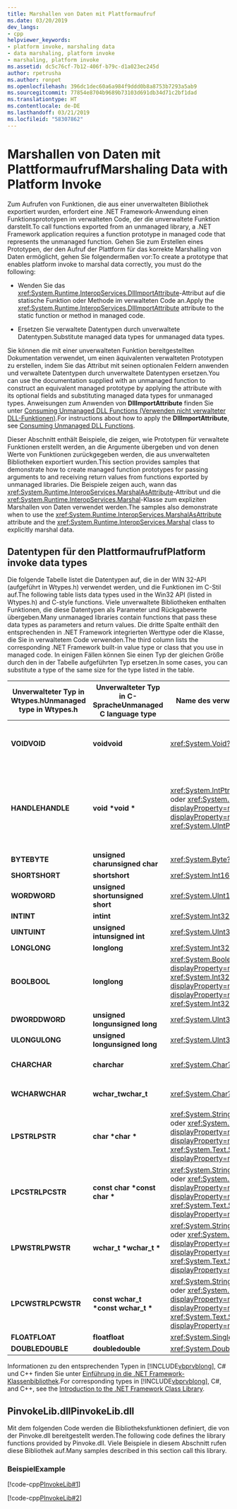 ```yaml
---
title: Marshallen von Daten mit Plattformaufruf
ms.date: 03/20/2019
dev_langs:
- cpp
helpviewer_keywords:
- platform invoke, marshaling data
- data marshaling, platform invoke
- marshaling, platform invoke
ms.assetid: dc5c76cf-7b12-406f-b79c-d1a023ec245d
author: rpetrusha
ms.author: ronpet
ms.openlocfilehash: 396dc1dec60a6a984f9ddd0b8a8753b7293a5ab9
ms.sourcegitcommit: 77854e8704b9689b73103d691db34d71c2bf1dad
ms.translationtype: HT
ms.contentlocale: de-DE
ms.lasthandoff: 03/21/2019
ms.locfileid: "58307862"
---
```

# <a name="marshaling-data-with-platform-invoke"></a><span data-ttu-id="9c1e4-102">Marshallen von Daten mit Plattformaufruf</span><span class="sxs-lookup"><span data-stu-id="9c1e4-102">Marshaling Data with Platform Invoke</span></span>

<span data-ttu-id="9c1e4-103">Zum Aufrufen von Funktionen, die aus einer unverwalteten Bibliothek exportiert wurden, erfordert eine .NET Framework-Anwendung einen Funktionsprototypen im verwalteten Code, der die unverwaltete Funktion darstellt.</span><span class="sxs-lookup"><span data-stu-id="9c1e4-103">To call functions exported from an unmanaged library, a .NET Framework application requires a function prototype in managed code that represents the unmanaged function.</span></span> <span data-ttu-id="9c1e4-104">Gehen Sie zum Erstellen eines Prototypen, der den Aufruf der Plattform für das korrekte Marshalling von Daten ermöglicht, gehen Sie folgendermaßen vor:</span><span class="sxs-lookup"><span data-stu-id="9c1e4-104">To create a prototype that enables platform invoke to marshal data correctly, you must do the following:</span></span>

- <span data-ttu-id="9c1e4-105">Wenden Sie das <xref:System.Runtime.InteropServices.DllImportAttribute>-Attribut auf die statische Funktion oder Methode im verwalteten Code an.</span><span class="sxs-lookup"><span data-stu-id="9c1e4-105">Apply the <xref:System.Runtime.InteropServices.DllImportAttribute> attribute to the static function or method in managed code.</span></span>

- <span data-ttu-id="9c1e4-106">Ersetzen Sie verwaltete Datentypen durch unverwaltete Datentypen.</span><span class="sxs-lookup"><span data-stu-id="9c1e4-106">Substitute managed data types for unmanaged data types.</span></span>

<span data-ttu-id="9c1e4-107">Sie können die mit einer unverwalteten Funktion bereitgestellten Dokumentation verwendet, um einen äquivalenten verwalteten Prototypen zu erstellen, indem Sie das Attribut mit seinen optionalen Feldern anwenden und verwaltete Datentypen durch unverwaltete Datentypen ersetzen.</span><span class="sxs-lookup"><span data-stu-id="9c1e4-107">You can use the documentation supplied with an unmanaged function to construct an equivalent managed prototype by applying the attribute with its optional fields and substituting managed data types for unmanaged types.</span></span> <span data-ttu-id="9c1e4-108">Anweisungen zum Anwenden von **DllImportAttribute** finden Sie unter [Consuming Unmanaged DLL Functions (Verwenden nicht verwalteter DLL-Funktionen)](../../../docs/framework/interop/consuming-unmanaged-dll-functions.md).</span><span class="sxs-lookup"><span data-stu-id="9c1e4-108">For instructions about how to apply the **DllImportAttribute**, see [Consuming Unmanaged DLL Functions](../../../docs/framework/interop/consuming-unmanaged-dll-functions.md).</span></span>

<span data-ttu-id="9c1e4-109">Dieser Abschnitt enthält Beispiele, die zeigen, wie Prototypen für verwaltete Funktionen erstellt werden, an die Argumente übergeben und von denen Werte von Funktionen zurückgegeben werden, die aus unverwalteten Bibliotheken exportiert wurden.</span><span class="sxs-lookup"><span data-stu-id="9c1e4-109">This section provides samples that demonstrate how to create managed function prototypes for passing arguments to and receiving return values from functions exported by unmanaged libraries.</span></span> <span data-ttu-id="9c1e4-110">Die Beispiele zeigen auch, wann das <xref:System.Runtime.InteropServices.MarshalAsAttribute>-Attribut und die <xref:System.Runtime.InteropServices.Marshal>-Klasse zum expliziten Marshallen von Daten verwendet werden.</span><span class="sxs-lookup"><span data-stu-id="9c1e4-110">The samples also demonstrate when to use the <xref:System.Runtime.InteropServices.MarshalAsAttribute> attribute and the <xref:System.Runtime.InteropServices.Marshal> class to explicitly marshal data.</span></span>

## <a name="platform-invoke-data-types"></a><span data-ttu-id="9c1e4-111">Datentypen für den Plattformaufruf</span><span class="sxs-lookup"><span data-stu-id="9c1e4-111">Platform invoke data types</span></span>

<span data-ttu-id="9c1e4-112">Die folgende Tabelle listet die Datentypen auf, die in der WIN 32-API (aufgeführt in Wtypes.h) verwendet werden, und die Funktionen im C-Stil auf.</span><span class="sxs-lookup"><span data-stu-id="9c1e4-112">The following table lists data types used in the Win32 API (listed in Wtypes.h) and C-style functions.</span></span> <span data-ttu-id="9c1e4-113">Viele unverwaltete Bibliotheken enthalten Funktionen, die diese Datentypen als Parameter und Rückgabewerte übergeben.</span><span class="sxs-lookup"><span data-stu-id="9c1e4-113">Many unmanaged libraries contain functions that pass these data types as parameters and return values.</span></span> <span data-ttu-id="9c1e4-114">Die dritte Spalte enthält den entsprechenden in .NET Framework integrierten Werttype oder die Klasse, die Sie in verwaltetem Code verwenden.</span><span class="sxs-lookup"><span data-stu-id="9c1e4-114">The third column lists the corresponding .NET Framework built-in value type or class that you use in managed code.</span></span> <span data-ttu-id="9c1e4-115">In einigen Fällen können Sie einen Typ der gleichen Größe durch den in der Tabelle aufgeführten Typ ersetzen.</span><span class="sxs-lookup"><span data-stu-id="9c1e4-115">In some cases, you can substitute a type of the same size for the type listed in the table.</span></span>

|<span data-ttu-id="9c1e4-116">Unverwalteter Typ in Wtypes.h</span><span class="sxs-lookup"><span data-stu-id="9c1e4-116">Unmanaged type in Wtypes.h</span></span>|<span data-ttu-id="9c1e4-117">Unverwalteter Typ in C-Sprache</span><span class="sxs-lookup"><span data-stu-id="9c1e4-117">Unmanaged C language type</span></span>|<span data-ttu-id="9c1e4-118">Name des verwalteten Typs</span><span class="sxs-lookup"><span data-stu-id="9c1e4-118">Managed type name</span></span>|<span data-ttu-id="9c1e4-119">Beschreibung</span><span class="sxs-lookup"><span data-stu-id="9c1e4-119">Description</span></span>|
|--------------------------------|-------------------------------|------------------------|-----------------|
|<span data-ttu-id="9c1e4-120">**VOID**</span><span class="sxs-lookup"><span data-stu-id="9c1e4-120">**VOID**</span></span>|<span data-ttu-id="9c1e4-121">**void**</span><span class="sxs-lookup"><span data-stu-id="9c1e4-121">**void**</span></span>|<xref:System.Void?displayProperty=nameWithType>|<span data-ttu-id="9c1e4-122">Auf eine Funktion angewendet, die keinen Wert zurückgibt</span><span class="sxs-lookup"><span data-stu-id="9c1e4-122">Applied to a function that does not return a value.</span></span>|
|<span data-ttu-id="9c1e4-123">**HANDLE**</span><span class="sxs-lookup"><span data-stu-id="9c1e4-123">**HANDLE**</span></span>|<span data-ttu-id="9c1e4-124">**void \***</span><span class="sxs-lookup"><span data-stu-id="9c1e4-124">**void \***</span></span>|<span data-ttu-id="9c1e4-125"><xref:System.IntPtr?displayProperty=nameWithType> oder <xref:System.UIntPtr?displayProperty=nameWithType></span><span class="sxs-lookup"><span data-stu-id="9c1e4-125"><xref:System.IntPtr?displayProperty=nameWithType> or <xref:System.UIntPtr?displayProperty=nameWithType></span></span>|<span data-ttu-id="9c1e4-126">32 Bit unter 32-Bit-Windows-Betriebssystemen, 64 Bit unter 64-Bit-Windows-Betriebssystemen.</span><span class="sxs-lookup"><span data-stu-id="9c1e4-126">32 bits on 32-bit Windows operating systems, 64 bits on 64-bit Windows operating systems.</span></span>|
|<span data-ttu-id="9c1e4-127">**BYTE**</span><span class="sxs-lookup"><span data-stu-id="9c1e4-127">**BYTE**</span></span>|<span data-ttu-id="9c1e4-128">**unsigned char**</span><span class="sxs-lookup"><span data-stu-id="9c1e4-128">**unsigned char**</span></span>|<xref:System.Byte?displayProperty=nameWithType>|<span data-ttu-id="9c1e4-129">8 Bit</span><span class="sxs-lookup"><span data-stu-id="9c1e4-129">8 bits</span></span>|
|<span data-ttu-id="9c1e4-130">**SHORT**</span><span class="sxs-lookup"><span data-stu-id="9c1e4-130">**SHORT**</span></span>|<span data-ttu-id="9c1e4-131">**short**</span><span class="sxs-lookup"><span data-stu-id="9c1e4-131">**short**</span></span>|<xref:System.Int16?displayProperty=nameWithType>|<span data-ttu-id="9c1e4-132">16 Bit</span><span class="sxs-lookup"><span data-stu-id="9c1e4-132">16 bits</span></span>|
|<span data-ttu-id="9c1e4-133">**WORD**</span><span class="sxs-lookup"><span data-stu-id="9c1e4-133">**WORD**</span></span>|<span data-ttu-id="9c1e4-134">**unsigned short**</span><span class="sxs-lookup"><span data-stu-id="9c1e4-134">**unsigned short**</span></span>|<xref:System.UInt16?displayProperty=nameWithType>|<span data-ttu-id="9c1e4-135">16 Bit</span><span class="sxs-lookup"><span data-stu-id="9c1e4-135">16 bits</span></span>|
|<span data-ttu-id="9c1e4-136">**INT**</span><span class="sxs-lookup"><span data-stu-id="9c1e4-136">**INT**</span></span>|<span data-ttu-id="9c1e4-137">**int**</span><span class="sxs-lookup"><span data-stu-id="9c1e4-137">**int**</span></span>|<xref:System.Int32?displayProperty=nameWithType>|<span data-ttu-id="9c1e4-138">32 Bit</span><span class="sxs-lookup"><span data-stu-id="9c1e4-138">32 bits</span></span>|
|<span data-ttu-id="9c1e4-139">**UINT**</span><span class="sxs-lookup"><span data-stu-id="9c1e4-139">**UINT**</span></span>|<span data-ttu-id="9c1e4-140">**unsigned int**</span><span class="sxs-lookup"><span data-stu-id="9c1e4-140">**unsigned int**</span></span>|<xref:System.UInt32?displayProperty=nameWithType>|<span data-ttu-id="9c1e4-141">32 Bit</span><span class="sxs-lookup"><span data-stu-id="9c1e4-141">32 bits</span></span>|
|<span data-ttu-id="9c1e4-142">**LONG**</span><span class="sxs-lookup"><span data-stu-id="9c1e4-142">**LONG**</span></span>|<span data-ttu-id="9c1e4-143">**long**</span><span class="sxs-lookup"><span data-stu-id="9c1e4-143">**long**</span></span>|<xref:System.Int32?displayProperty=nameWithType>|<span data-ttu-id="9c1e4-144">32 Bit</span><span class="sxs-lookup"><span data-stu-id="9c1e4-144">32 bits</span></span>|
|<span data-ttu-id="9c1e4-145">**BOOL**</span><span class="sxs-lookup"><span data-stu-id="9c1e4-145">**BOOL**</span></span>|<span data-ttu-id="9c1e4-146">**long**</span><span class="sxs-lookup"><span data-stu-id="9c1e4-146">**long**</span></span>|<span data-ttu-id="9c1e4-147"><xref:System.Boolean?displayProperty=nameWithType> oder <xref:System.Int32?displayProperty=nameWithType></span><span class="sxs-lookup"><span data-stu-id="9c1e4-147"><xref:System.Boolean?displayProperty=nameWithType> or <xref:System.Int32?displayProperty=nameWithType></span></span>|<span data-ttu-id="9c1e4-148">32 Bit</span><span class="sxs-lookup"><span data-stu-id="9c1e4-148">32 bits</span></span>|
|<span data-ttu-id="9c1e4-149">**DWORD**</span><span class="sxs-lookup"><span data-stu-id="9c1e4-149">**DWORD**</span></span>|<span data-ttu-id="9c1e4-150">**unsigned long**</span><span class="sxs-lookup"><span data-stu-id="9c1e4-150">**unsigned long**</span></span>|<xref:System.UInt32?displayProperty=nameWithType>|<span data-ttu-id="9c1e4-151">32 Bit</span><span class="sxs-lookup"><span data-stu-id="9c1e4-151">32 bits</span></span>|
|<span data-ttu-id="9c1e4-152">**ULONG**</span><span class="sxs-lookup"><span data-stu-id="9c1e4-152">**ULONG**</span></span>|<span data-ttu-id="9c1e4-153">**unsigned long**</span><span class="sxs-lookup"><span data-stu-id="9c1e4-153">**unsigned long**</span></span>|<xref:System.UInt32?displayProperty=nameWithType>|<span data-ttu-id="9c1e4-154">32 Bit</span><span class="sxs-lookup"><span data-stu-id="9c1e4-154">32 bits</span></span>|
|<span data-ttu-id="9c1e4-155">**CHAR**</span><span class="sxs-lookup"><span data-stu-id="9c1e4-155">**CHAR**</span></span>|<span data-ttu-id="9c1e4-156">**char**</span><span class="sxs-lookup"><span data-stu-id="9c1e4-156">**char**</span></span>|<xref:System.Char?displayProperty=nameWithType>|<span data-ttu-id="9c1e4-157">Mit ANSI ergänzen.</span><span class="sxs-lookup"><span data-stu-id="9c1e4-157">Decorate with ANSI.</span></span>|
|<span data-ttu-id="9c1e4-158">**WCHAR**</span><span class="sxs-lookup"><span data-stu-id="9c1e4-158">**WCHAR**</span></span>|<span data-ttu-id="9c1e4-159">**wchar_t**</span><span class="sxs-lookup"><span data-stu-id="9c1e4-159">**wchar_t**</span></span>|<xref:System.Char?displayProperty=nameWithType>|<span data-ttu-id="9c1e4-160">Mit Unicode ergänzen.</span><span class="sxs-lookup"><span data-stu-id="9c1e4-160">Decorate with Unicode.</span></span>|
|<span data-ttu-id="9c1e4-161">**LPSTR**</span><span class="sxs-lookup"><span data-stu-id="9c1e4-161">**LPSTR**</span></span>|<span data-ttu-id="9c1e4-162">**char &ast;**</span><span class="sxs-lookup"><span data-stu-id="9c1e4-162">**char &ast;**</span></span>|<span data-ttu-id="9c1e4-163"><xref:System.String?displayProperty=nameWithType> oder <xref:System.Text.StringBuilder?displayProperty=nameWithType></span><span class="sxs-lookup"><span data-stu-id="9c1e4-163"><xref:System.String?displayProperty=nameWithType> or <xref:System.Text.StringBuilder?displayProperty=nameWithType></span></span>|<span data-ttu-id="9c1e4-164">Mit ANSI ergänzen.</span><span class="sxs-lookup"><span data-stu-id="9c1e4-164">Decorate with ANSI.</span></span>|
|<span data-ttu-id="9c1e4-165">**LPCSTR**</span><span class="sxs-lookup"><span data-stu-id="9c1e4-165">**LPCSTR**</span></span>|<span data-ttu-id="9c1e4-166">**const char &ast;**</span><span class="sxs-lookup"><span data-stu-id="9c1e4-166">**const char &ast;**</span></span>|<span data-ttu-id="9c1e4-167"><xref:System.String?displayProperty=nameWithType> oder <xref:System.Text.StringBuilder?displayProperty=nameWithType></span><span class="sxs-lookup"><span data-stu-id="9c1e4-167"><xref:System.String?displayProperty=nameWithType> or <xref:System.Text.StringBuilder?displayProperty=nameWithType></span></span>|<span data-ttu-id="9c1e4-168">Mit ANSI ergänzen.</span><span class="sxs-lookup"><span data-stu-id="9c1e4-168">Decorate with ANSI.</span></span>|
|<span data-ttu-id="9c1e4-169">**LPWSTR**</span><span class="sxs-lookup"><span data-stu-id="9c1e4-169">**LPWSTR**</span></span>|<span data-ttu-id="9c1e4-170">**wchar_t &ast;**</span><span class="sxs-lookup"><span data-stu-id="9c1e4-170">**wchar_t &ast;**</span></span>|<span data-ttu-id="9c1e4-171"><xref:System.String?displayProperty=nameWithType> oder <xref:System.Text.StringBuilder?displayProperty=nameWithType></span><span class="sxs-lookup"><span data-stu-id="9c1e4-171"><xref:System.String?displayProperty=nameWithType> or <xref:System.Text.StringBuilder?displayProperty=nameWithType></span></span>|<span data-ttu-id="9c1e4-172">Mit Unicode ergänzen.</span><span class="sxs-lookup"><span data-stu-id="9c1e4-172">Decorate with Unicode.</span></span>|
|<span data-ttu-id="9c1e4-173">**LPCWSTR**</span><span class="sxs-lookup"><span data-stu-id="9c1e4-173">**LPCWSTR**</span></span>|<span data-ttu-id="9c1e4-174">**const wchar_t &ast;**</span><span class="sxs-lookup"><span data-stu-id="9c1e4-174">**const wchar_t &ast;**</span></span>|<span data-ttu-id="9c1e4-175"><xref:System.String?displayProperty=nameWithType> oder <xref:System.Text.StringBuilder?displayProperty=nameWithType></span><span class="sxs-lookup"><span data-stu-id="9c1e4-175"><xref:System.String?displayProperty=nameWithType> or <xref:System.Text.StringBuilder?displayProperty=nameWithType></span></span>|<span data-ttu-id="9c1e4-176">Mit Unicode ergänzen.</span><span class="sxs-lookup"><span data-stu-id="9c1e4-176">Decorate with Unicode.</span></span>|
|<span data-ttu-id="9c1e4-177">**FLOAT**</span><span class="sxs-lookup"><span data-stu-id="9c1e4-177">**FLOAT**</span></span>|<span data-ttu-id="9c1e4-178">**float**</span><span class="sxs-lookup"><span data-stu-id="9c1e4-178">**float**</span></span>|<xref:System.Single?displayProperty=nameWithType>|<span data-ttu-id="9c1e4-179">32 Bit</span><span class="sxs-lookup"><span data-stu-id="9c1e4-179">32 bits</span></span>|
|<span data-ttu-id="9c1e4-180">**DOUBLE**</span><span class="sxs-lookup"><span data-stu-id="9c1e4-180">**DOUBLE**</span></span>|<span data-ttu-id="9c1e4-181">**double**</span><span class="sxs-lookup"><span data-stu-id="9c1e4-181">**double**</span></span>|<xref:System.Double?displayProperty=nameWithType>|<span data-ttu-id="9c1e4-182">64 Bit</span><span class="sxs-lookup"><span data-stu-id="9c1e4-182">64 bits</span></span>|

<span data-ttu-id="9c1e4-183">Informationen zu den entsprechenden Typen in [!INCLUDE[vbprvblong](../../../includes/vbprvblong-md.md)], C# und C++ finden Sie unter [Einführung in die .NET Framework-Klassenbibliothek](../../../docs/standard/class-library-overview.md).</span><span class="sxs-lookup"><span data-stu-id="9c1e4-183">For corresponding types in [!INCLUDE[vbprvblong](../../../includes/vbprvblong-md.md)], C#, and C++, see the [Introduction to the .NET Framework Class Library](../../../docs/standard/class-library-overview.md).</span></span>

## <a name="pinvokelibdll"></a><span data-ttu-id="9c1e4-184">PinvokeLib.dll</span><span class="sxs-lookup"><span data-stu-id="9c1e4-184">PinvokeLib.dll</span></span>

<span data-ttu-id="9c1e4-185">Mit dem folgenden Code werden die Bibliotheksfunktionen definiert, die von der Pinvoke.dll bereitgestellt werden.</span><span class="sxs-lookup"><span data-stu-id="9c1e4-185">The following code defines the library functions provided by Pinvoke.dll.</span></span> <span data-ttu-id="9c1e4-186">Viele Beispiele in diesem Abschnitt rufen diese Bibliothek auf.</span><span class="sxs-lookup"><span data-stu-id="9c1e4-186">Many samples described in this section call this library.</span></span>

### <a name="example"></a><span data-ttu-id="9c1e4-187">Beispiel</span><span class="sxs-lookup"><span data-stu-id="9c1e4-187">Example</span></span>

[!code-cpp[PInvokeLib#1](../../../samples/snippets/cpp/VS_Snippets_CLR/pinvokelib/cpp/pinvokelib.cpp#1)]

[!code-cpp[PInvokeLib#2](../../../samples/snippets/cpp/VS_Snippets_CLR/pinvokelib/cpp/pinvokelib.h#2)]
